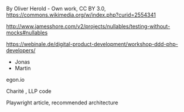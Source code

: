 By Oliver Herold - Own work, CC BY 3.0, https://commons.wikimedia.org/w/index.php?curid=2554341

http://www.jamesshore.com/v2/projects/nullables/testing-without-mocks#nullables

https://webinale.de/digital-product-development/workshop-ddd-php-developers/

- Jonas
- Martin

egon.io 

Charité , LLP code

Playwright article, recommended architecture